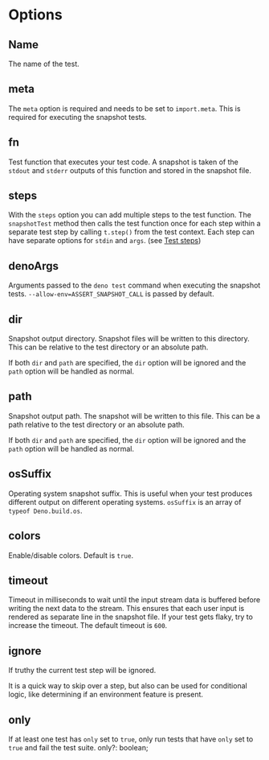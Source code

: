 # Options

## Name

The name of the test.

## meta

The `meta` option is required and needs to be set to `import.meta`. This is
required for executing the snapshot tests.

## fn

Test function that executes your test code. A snapshot is taken of the `stdout`
and `stderr` outputs of this function and stored in the snapshot file.

## steps

With the `steps` option you can add multiple steps to the test function. The
`snapshotTest` method then calls the test function once for each step within a
separate test step by calling `t.step()` from the test context. Each step can
have separate options for `stdin` and `args`. (see
[Test steps](./index.md#test-steps))

## denoArgs

Arguments passed to the `deno test` command when executing the snapshot tests.
`--allow-env=ASSERT_SNAPSHOT_CALL` is passed by default.

## dir

Snapshot output directory. Snapshot files will be written to this directory.
This can be relative to the test directory or an absolute path.

If both `dir` and `path` are specified, the `dir` option will be ignored and the
`path` option will be handled as normal.

## path

Snapshot output path. The snapshot will be written to this file. This can be a
path relative to the test directory or an absolute path.

If both `dir` and `path` are specified, the `dir` option will be ignored and the
`path` option will be handled as normal.

## osSuffix

Operating system snapshot suffix. This is useful when your test produces
different output on different operating systems. `osSuffix` is an array of
`typeof Deno.build.os`.

## colors

Enable/disable colors. Default is `true`.

## timeout

Timeout in milliseconds to wait until the input stream data is buffered before
writing the next data to the stream. This ensures that each user input is
rendered as separate line in the snapshot file. If your test gets flaky, try to
increase the timeout. The default timeout is `600`.

## ignore

If truthy the current test step will be ignored.

It is a quick way to skip over a step, but also can be used for conditional
logic, like determining if an environment feature is present.

## only

If at least one test has `only` set to `true`, only run tests that have `only`
set to `true` and fail the test suite. only?: boolean;
